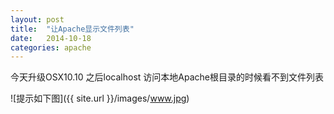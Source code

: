 ```yaml
---
layout: post
title:  "让Apache显示文件列表"
date:   2014-10-18 
categories: apache
---
```




今天升级OSX10.10 之后localhost 访问本地Apache根目录的时候看不到文件列表

![提示如下图]({{ site.url }}/images/www.jpg)